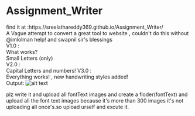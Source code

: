 # Assignment_Writer
find it at :https.//sreelathareddy369.github.io/Assignment_Writer/<br />
A Vague attempt to convert a great tool to website , couldn't do this without @imlolman help! and swapnil sir's blessings<br />
V1.0 :<br />
 What works? <br />
  Small Letters (only)<br />
V2.0 :<br />
Capital Letters and numbers!
V3.0 : <br />
Everything works! , new handwriting styles added!
<br />
Output:
![alt text](https://github.com/sreelathareddy369/Assignment_Writer/blob/master/output.jpg)

plz write it and upload all fontText  images  and create a floder(fontText) and upload all the font text images because it's more than 300 images it's not uploading all once's.so  upload urself and excute it.





